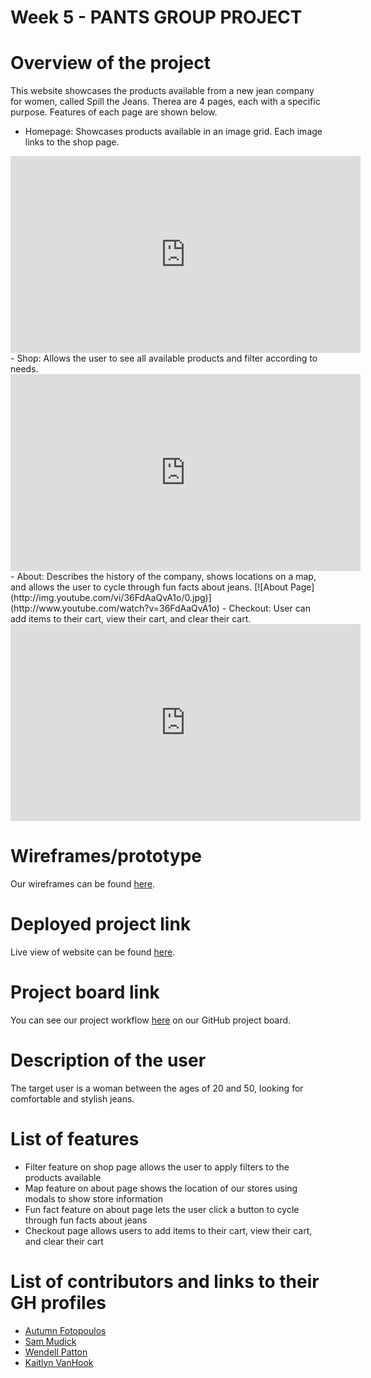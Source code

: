 # Week 5 - PANTS GROUP PROJECT

# Overview of the project
This website showcases the products available from a new jean company for women, called Spill the Jeans. Therea are 4 pages, each with a specific purpose. Features of each page are shown below.

- Homepage: Showcases products available in an image grid. Each image links to the shop page.
<iframe width="560" height="315" src="https://www.youtube.com/embed/qNK7WM5fFi8" frameborder="0" allow="accelerometer; autoplay; encrypted-media; gyroscope; picture-in-picture" allowfullscreen></iframe>
- Shop: Allows the user to see all available products and filter according to needs.
<iframe width="560" height="315" src="https://www.youtube.com/embed/iHvMIMcLXmg" frameborder="0" allow="accelerometer; autoplay; encrypted-media; gyroscope; picture-in-picture" allowfullscreen></iframe>
- About: Describes the history of the company, shows locations on a map, and allows the user to cycle through fun facts about jeans.
[![About Page](http://img.youtube.com/vi/36FdAaQvA1o/0.jpg)](http://www.youtube.com/watch?v=36FdAaQvA1o)
- Checkout: User can add items to their cart, view their cart, and clear their cart.
<iframe width="560" height="315" src="https://www.youtube.com/embed/8Ksl1oS2xBk" frameborder="0" allow="accelerometer; autoplay; encrypted-media; gyroscope; picture-in-picture" allowfullscreen></iframe>

# Wireframes/prototype
Our wireframes can be found [here](https://www.figma.com/proto/MtnQzldVyXL165xhFAsRzf/Pants-Project?node-id=1%3A2&scaling=min-zoom).

# Deployed project link
Live view of website can be found [here](). 

# Project board link
You can see our project workflow [here](https://github.com/nss-evening-cohort-13/pants-group-project-coolcoders3/projects/2) on our GitHub project board.

# Description of the user
The target user is a woman between the ages of 20 and 50, looking for comfortable and stylish jeans.

# List of features
- Filter feature on shop page allows the user to apply filters to the products available
- Map feature on about page shows the location of our stores using modals to show store information
- Fun fact feature on about page lets the user click a button to cycle through fun facts about jeans
- Checkout page allows users to add items to their cart, view their cart, and clear their cart

# List of contributors and links to their GH profiles
- [Autumn Fotopoulos](https://github.com/AutumnFoto)
- [Sam Mudick](https://github.com/smudick)
- [Wendell Patton](https://github.com/wppattonjr)
- [Kaitlyn VanHook](https://github.com/kaitvan)